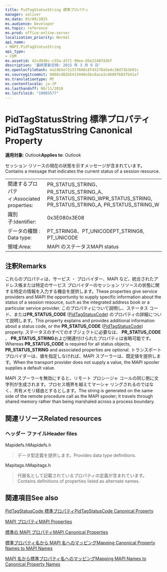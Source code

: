 ```yaml
---
title: PidTagStatusString 標準プロパティ
manager: soliver
ms.date: 03/09/2015
ms.audience: Developer
ms.topic: reference
ms.prod: office-online-server
localization_priority: Normal
api_name:
- MAPI.PidTagStatusString
api_type:
- COM
ms.assetid: 42cd946c-c55a-4371-99ee-05e2248fdd5f
description: '最終更新日時: 2015 年 3 月 9 日'
ms.openlocfilehash: ea24b5e721317668c8f43278a5e4c38d73b3e91c
ms.sourcegitcommit: 9d60cd82b5413446e5bc8ace2cd689f683fb41a7
ms.translationtype: MT
ms.contentlocale: ja-JP
ms.lasthandoff: 06/11/2018
ms.locfileid: "19803577"
---
```

# <a name="pidtagstatusstring-canonical-property"></a><span data-ttu-id="9c39e-103">PidTagStatusString 標準プロパティ</span><span class="sxs-lookup"><span data-stu-id="9c39e-103">PidTagStatusString Canonical Property</span></span>

  
  
<span data-ttu-id="9c39e-104">**適用対象**: Outlook</span><span class="sxs-lookup"><span data-stu-id="9c39e-104">**Applies to**: Outlook</span></span> 
  
<span data-ttu-id="9c39e-105">セッション リソースの現在の状態を示すメッセージが含まれています。</span><span class="sxs-lookup"><span data-stu-id="9c39e-105">Contains a message that indicates the current status of a session resource.</span></span> 
  
|||
|:-----|:-----|
|<span data-ttu-id="9c39e-106">関連するプロパティ:</span><span class="sxs-lookup"><span data-stu-id="9c39e-106">Associated properties:</span></span>  <br/> |<span data-ttu-id="9c39e-107">PR_STATUS_STRING、PR_STATUS_STRING_A、PR_STATUS_STRING_W</span><span class="sxs-lookup"><span data-stu-id="9c39e-107">PR_STATUS_STRING, PR_STATUS_STRING_A, PR_STATUS_STRING_W</span></span>  <br/> |
|<span data-ttu-id="9c39e-108">識別子:</span><span class="sxs-lookup"><span data-stu-id="9c39e-108">Identifier:</span></span>  <br/> |<span data-ttu-id="9c39e-109">0x3E08</span><span class="sxs-lookup"><span data-stu-id="9c39e-109">0x3E08</span></span>  <br/> |
|<span data-ttu-id="9c39e-110">データの種類 : </span><span class="sxs-lookup"><span data-stu-id="9c39e-110">Data type:</span></span>  <br/> |<span data-ttu-id="9c39e-111">PT_STRING8、PT_UNICODE</span><span class="sxs-lookup"><span data-stu-id="9c39e-111">PT_STRING8, PT_UNICODE</span></span>  <br/> |
|<span data-ttu-id="9c39e-112">領域:</span><span class="sxs-lookup"><span data-stu-id="9c39e-112">Area:</span></span>  <br/> |<span data-ttu-id="9c39e-113">MAPI のステータス</span><span class="sxs-lookup"><span data-stu-id="9c39e-113">MAPI status</span></span>  <br/> |
   
## <a name="remarks"></a><span data-ttu-id="9c39e-114">注釈</span><span class="sxs-lookup"><span data-stu-id="9c39e-114">Remarks</span></span>

<span data-ttu-id="9c39e-115">これらのプロパティは、サービス ・ プロバイダー、MAPI など、統合されたアドレス帳または特定のサービス プロバイダーのセッション リソースの状態に関する特定の情報を入力する機会を提供します。</span><span class="sxs-lookup"><span data-stu-id="9c39e-115">These properties give service providers and MAPI the opportunity to supply specific information about the status of a session resource, such as the integrated address book or a particular service provider.</span></span> <span data-ttu-id="9c39e-116">このプロパティについて説明し、ステータス コード、または**PR_STATUS_CODE** ([PidTagStatusCode](pidtagstatuscode-canonical-property.md)) のプロパティの詳細について説明します。</span><span class="sxs-lookup"><span data-stu-id="9c39e-116">This property explains and provides additional information about a status code, or the **PR_STATUS_CODE** ([PidTagStatusCode](pidtagstatuscode-canonical-property.md)) property.</span></span> <span data-ttu-id="9c39e-117">ステータスのすべてのオブジェクトに必要なは、 **PR_STATUS_CODE** 、 **PR_STATUS_STRING**および関連付けられたプロパティは省略可能です。</span><span class="sxs-lookup"><span data-stu-id="9c39e-117">Whereas **PR_STATUS_CODE** is required for all status objects, **PR_STATUS_STRING** and associated properties are optional.</span></span> <span data-ttu-id="9c39e-118">トランスポート プロバイダーは、値を指定しなければ、MAPI スプーラーは、既定値を提供します。</span><span class="sxs-lookup"><span data-stu-id="9c39e-118">When the transport provider does not supply a value, the MAPI spooler supplies a default value.</span></span> 
  
<span data-ttu-id="9c39e-119">MAPI スプーラーを無効にすると、リモート プロシージャ コールの同じ側に文字列が生成されます。プロセス境界を越えてマーシャ リングされるのではなく、共有メモリ経由とするとします。</span><span class="sxs-lookup"><span data-stu-id="9c39e-119">The string is generated on the same side of the remote procedure call as the MAPI spooler; it travels through shared memory rather than being marshaled across a process boundary.</span></span>
  
## <a name="related-resources"></a><span data-ttu-id="9c39e-120">関連リソース</span><span class="sxs-lookup"><span data-stu-id="9c39e-120">Related resources</span></span>

### <a name="header-files"></a><span data-ttu-id="9c39e-121">ヘッダー ファイル</span><span class="sxs-lookup"><span data-stu-id="9c39e-121">Header files</span></span>

<span data-ttu-id="9c39e-122">Mapidefs.h</span><span class="sxs-lookup"><span data-stu-id="9c39e-122">Mapidefs.h</span></span>
  
> <span data-ttu-id="9c39e-123">データ型定義を提供します。</span><span class="sxs-lookup"><span data-stu-id="9c39e-123">Provides data type definitions.</span></span>
    
<span data-ttu-id="9c39e-124">Mapitags.h</span><span class="sxs-lookup"><span data-stu-id="9c39e-124">Mapitags.h</span></span>
  
> <span data-ttu-id="9c39e-125">代替名として記載されているプロパティの定義が含まれています。</span><span class="sxs-lookup"><span data-stu-id="9c39e-125">Contains definitions of properties listed as alternate names.</span></span>
    
## <a name="see-also"></a><span data-ttu-id="9c39e-126">関連項目</span><span class="sxs-lookup"><span data-stu-id="9c39e-126">See also</span></span>



[<span data-ttu-id="9c39e-127">PidTagStatusCode 標準プロパティ</span><span class="sxs-lookup"><span data-stu-id="9c39e-127">PidTagStatusCode Canonical Property</span></span>](pidtagstatuscode-canonical-property.md)


[<span data-ttu-id="9c39e-128">MAPI プロパティ</span><span class="sxs-lookup"><span data-stu-id="9c39e-128">MAPI Properties</span></span>](mapi-properties.md)
  
[<span data-ttu-id="9c39e-129">標準の MAPI プロパティ</span><span class="sxs-lookup"><span data-stu-id="9c39e-129">MAPI Canonical Properties</span></span>](mapi-canonical-properties.md)
  
[<span data-ttu-id="9c39e-130">標準プロパティ名から MAPI 名へのマッピング</span><span class="sxs-lookup"><span data-stu-id="9c39e-130">Mapping Canonical Property Names to MAPI Names</span></span>](mapping-canonical-property-names-to-mapi-names.md)
  
[<span data-ttu-id="9c39e-131">MAPI 名から標準プロパティ名へのマッピング</span><span class="sxs-lookup"><span data-stu-id="9c39e-131">Mapping MAPI Names to Canonical Property Names</span></span>](mapping-mapi-names-to-canonical-property-names.md)

